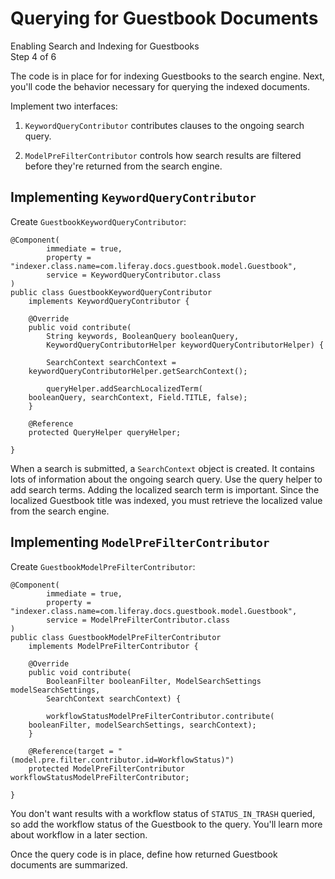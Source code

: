 # Querying for Guestbook Documents [](id=querying-for-guestbook-documents)

<div class="learn-path-step">
    <p>Enabling Search and Indexing for Guestbooks<br>Step 4 of 6</p>
</div>

The code is in place for for indexing Guestbooks to the search engine. Next,
you'll code the behavior necessary for querying the indexed documents.

Implement two interfaces:

1.  `KeywordQueryContributor` contributes clauses to the ongoing search query.

2.  `ModelPreFilterContributor` controls how search results are filtered before
    they're returned from the search engine.

## Implementing `KeywordQueryContributor` [](id=implementing-keywordquerycontributor)

Create `GuestbookKeywordQueryContributor`: 

    @Component(
            immediate = true,
            property = "indexer.class.name=com.liferay.docs.guestbook.model.Guestbook",
            service = KeywordQueryContributor.class
    )
    public class GuestbookKeywordQueryContributor
        implements KeywordQueryContributor {

        @Override
        public void contribute(
            String keywords, BooleanQuery booleanQuery,
            KeywordQueryContributorHelper keywordQueryContributorHelper) {

            SearchContext searchContext =
        keywordQueryContributorHelper.getSearchContext();

            queryHelper.addSearchLocalizedTerm(
        booleanQuery, searchContext, Field.TITLE, false);
        }

        @Reference
        protected QueryHelper queryHelper;

    }

When a search is submitted, a `SearchContext` object is created. It contains
lots of information about the ongoing search query. Use the query helper to add
search terms. Adding the localized search term is important. Since the localized
Guestbook title was indexed, you must retrieve the localized value from the
search engine.

## Implementing `ModelPreFilterContributor` [](id=implementing-modelprefiltercontributor)

Create `GuestbookModelPreFilterContributor`: 

    @Component(
            immediate = true,
            property = "indexer.class.name=com.liferay.docs.guestbook.model.Guestbook",
            service = ModelPreFilterContributor.class
    )
    public class GuestbookModelPreFilterContributor
        implements ModelPreFilterContributor {

        @Override
        public void contribute(
            BooleanFilter booleanFilter, ModelSearchSettings modelSearchSettings,
            SearchContext searchContext) {

            workflowStatusModelPreFilterContributor.contribute(
        booleanFilter, modelSearchSettings, searchContext);
        }

        @Reference(target = "(model.pre.filter.contributor.id=WorkflowStatus)")
        protected ModelPreFilterContributor workflowStatusModelPreFilterContributor;

    }

You don't want results with a workflow status of `STATUS_IN_TRASH` queried, so
add the workflow status of the Guestbook to the query. You'll learn more about
workflow in a later section.

Once the query code is in place, define how returned Guestbook documents are
summarized. 
